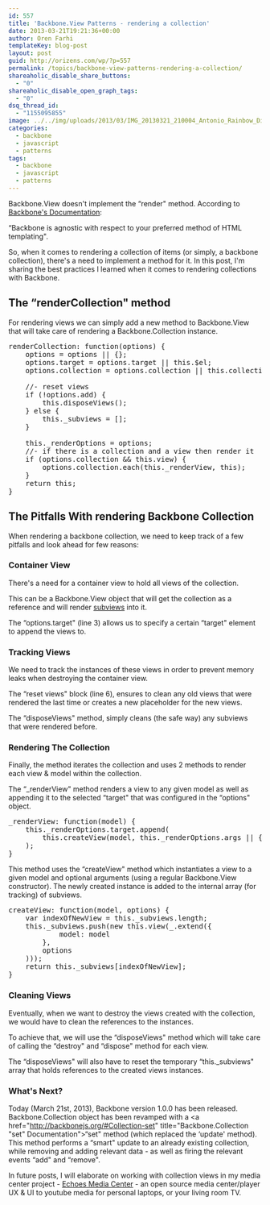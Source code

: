 ```yaml
---
id: 557
title: 'Backbone.View Patterns - rendering a collection'
date: 2013-03-21T19:21:36+00:00
author: Oren Farhi 
templateKey: blog-post
layout: post
guid: http://orizens.com/wp/?p=557
permalink: /topics/backbone-view-patterns-rendering-a-collection/
shareaholic_disable_share_buttons:
  - "0"
shareaholic_disable_open_graph_tags:
  - "0"
dsq_thread_id:
  - "1155095855"
image: ../../img/uploads/2013/03/IMG_20130321_210004_Antonio_Rainbow_Dirt1.jpg
categories:
  - backbone
  - javascript
  - patterns
tags:
  - backbone
  - javascript
  - patterns
---
```

Backbone.View doesn't implement the &#8220;render" method. According to [Backbone's Documentation](http://documentcloud.github.com/backbone/#View-render "Backbone Documentation"):
  
&#8220;Backbone is agnostic with respect to your preferred method of HTML templating".
  
So, when it comes to rendering a collection of items (or simply, a backbone collection), there's a need to implement a method for it. In this post, I'm sharing the best practices I learned when it comes to rendering collections with Backbone.
  
<!--more-->

## The &#8220;renderCollection" method

For rendering views we can simply add a new method to Backbone.View that will take care of rendering a Backbone.Collection instance.

<pre class="brush:js">renderCollection: function(options) {
	options = options || {};
	options.target = options.target || this.$el;
	options.collection = options.collection || this.collection;
 
	//- reset views
	if (!options.add) {
		this.disposeViews();
	} else {
		this._subviews = [];
	}
 
	this._renderOptions = options;
	//- if there is a collection and a view then render it
	if (options.collection && this.view) {
		options.collection.each(this._renderView, this);
	}
	return this;
}
</pre>

## The Pitfalls With rendering Backbone Collection

When rendering a backbone collection, we need to keep track of a few pitfalls and look ahead for few reasons:

### Container View

There's a need for a container view to hold all views of the collection.
  
This can be a Backbone.View object that will get the collection as a reference and will render <a href="http://orizens.com/wp/topics/backbone-view-patterns-how-why-to-use-subviews/" title="Backbone.View Patterns – How & Why Use Subviews" target="_blank">subviews</a> into it.
  
The &#8220;options.target" (line 3) allows us to specify a certain &#8220;target" element to append the views to.

### Tracking Views

We need to track the instances of these views in order to prevent memory leaks when destroying the container view.
  
The &#8220;reset views" block (line 6), ensures to clean any old views that were rendered the last time or creates a new placeholder for the new views.
  
The &#8220;disposeViews" method, simply cleans (the safe way) any subviews that were rendered before.

### Rendering The Collection

Finally, the method iterates the collection and uses 2 methods to render each view & model within the collection.
  
The &#8220;_renderView" method renders a view to any given model as well as appending it to the selected &#8220;target" that was configured in the &#8220;options" object.

<pre class="brush:js">_renderView: function(model) {
	this._renderOptions.target.append(
		this.createView(model, this._renderOptions.args || {}).render().$el
	);
}
</pre>

This method uses the &#8220;createView" method which instantiates a view to a given model and optional arguments (using a regular Backbone.View constructor). The newly created instance is added to the internal array (for tracking) of subviews.

<pre class="brush:js">createView: function(model, options) {
	var indexOfNewView = this._subviews.length;
	this._subviews.push(new this.view(_.extend({
			model: model
		},
		options
	)));
	return this._subviews[indexOfNewView];
}
</pre>

### Cleaning Views

Eventually, when we want to destroy the views created with the collection, we would have to clean the references to the instances.
  
To achieve that, we will use the &#8220;disposeViews" method which will take care of calling the &#8220;destroy" and &#8220;dispose" method for each view.
  
The &#8220;disposeViews" will also have to reset the temporary &#8220;this._subviews" array that holds references to the created views instances.

### What's Next?

Today (March 21st, 2013), Backbone version 1.0.0 has been released. Backbone.Collection object has been revamped with a <a href="http://backbonejs.org/#Collection-set" title="Backbone.Collection "set" Documentation">&#8220;set" method</a> (which replaced the &#8216;update' method). This method performs a &#8220;smart" update to an already existing collection, while removing and adding relevant data - as well as firing the relevant events &#8220;add" and &#8220;remove".
  
In future posts, I will elaborate on working with collection views in my media center project - <a href="http://echotu.be" title="Echoes Media Center - the new experience for media listening " target="_blank">Echoes Media Center</a> - an open source media center/player UX & UI to youtube media for personal laptops, or your living room TV.